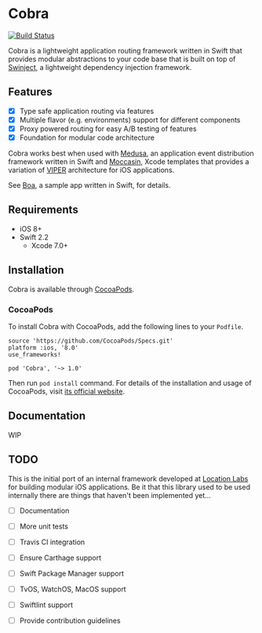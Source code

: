 # Cobra

[![Build Status](https://travis-ci.org/locationlabs/Cobra.svg?branch=master)](https://travis-ci.org/locationlabs/Cobra)

Cobra is a lightweight application routing framework written in Swift that provides modular abstractions
to your code base that is built on top of [Swinject][1], a lightweight dependency injection
framework.

## Features
- [X] Type safe application routing via features
- [X] Multiple flavor (e.g. environments) support for different components
- [X] Proxy powered routing for easy A/B testing of features
- [X] Foundation for modular code architecture

Cobra works best when used with [Medusa][2], an application event distribution framework written in 
Swift and [Moccasin][3], Xcode templates that provides a variation of [VIPER][4] architecture for 
iOS applications.

See [Boa][5], a sample app written in Swift, for details.

## Requirements
- iOS 8+
- Swift 2.2
	- Xcode 7.0+


## Installation
Cobra is available through [CocoaPods](https://cocoapods.org).

### CocoaPods

To install Cobra with CocoaPods, add the following lines to your `Podfile`.

    source 'https://github.com/CocoaPods/Specs.git'
    platform :ios, '8.0'
    use_frameworks!

    pod 'Cobra', '~> 1.0'

Then run `pod install` command. For details of the installation and usage of CocoaPods, visit [its official website](https://cocoapods.org).

## Documentation
WIP

## TODO
This is the initial port of an internal framework developed at [Location Labs][6] for building
modular iOS applications. Be it that this library used to be used internally there are things
that haven't been implemented yet...

- [ ] Documentation
- [ ] More unit tests
- [ ] Travis CI integration
- [ ] Ensure Carthage support
- [ ] Swift Package Manager support
- [ ] TvOS, WatchOS, MacOS support
- [ ] Swiftlint support
- [ ] Provide contribution guidelines


[1]: https://github.com/Swinject/Swinject
[2]: https://github.com/locationlabs/Medusa
[3]: https://github.com/locationlabs/Moccasin
[4]: http://mutualmobile.github.io/blog/2013/12/04/viper-introduction/
[5]: https://github.com/locationlabs/Boa
[6]: http://www.locationlabs.com/
